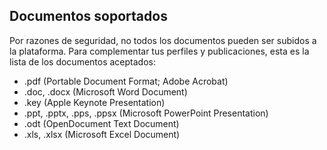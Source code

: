 ## Documentos soportados 

Por razones de seguridad, no todos los documentos pueden ser subidos a la plataforma. Para complementar tus perfiles y publicaciones, esta
es la lista de los documentos aceptados:

* .pdf (Portable Document Format; Adobe Acrobat)
* .doc, .docx (Microsoft Word Document)
* .key (Apple Keynote Presentation)
* .ppt, .pptx, .pps, .ppsx (Microsoft PowerPoint Presentation)
* .odt (OpenDocument Text Document)
* .xls, .xlsx (Microsoft Excel Document)
